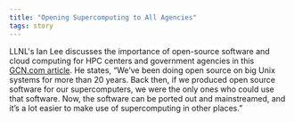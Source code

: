 ```yaml
---
title: "Opening Supercomputing to All Agencies"
tags: story
---
```


LLNL's Ian Lee discusses the importance of open-source software and cloud computing for HPC centers and government agencies in this [GCN.com article](https://gcn.com/articles/2019/04/24/hpc-hybrid-cloud-open-source.aspx). He states, “We’ve been doing open source on big Unix systems for more than 20 years. Back then, if we produced open source software for our supercomputers, we were the only ones who could use that software. Now, the software can be ported out and mainstreamed, and it’s a lot easier to make use of supercomputing in other places.”
